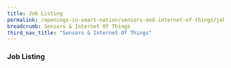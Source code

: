 ```yaml
---
title: Job Listing
permalink: /openings-in-smart-nation/sensors-and-internet-of-things/job-listing/
breadcrumb: Sensors & Internet Of Things
third_nav_title: "Sensors & Internet Of Things"
---
```


### **Job Listing**
